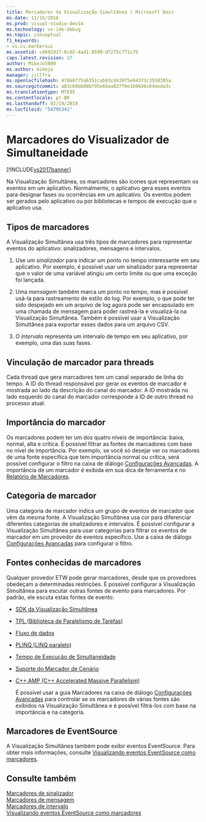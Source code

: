 ```yaml
---
title: Marcadores da Visualização Simultânea | Microsoft Docs
ms.date: 11/15/2016
ms.prod: visual-studio-dev14
ms.technology: vs-ide-debug
ms.topic: conceptual
f1_keywords:
- vs.cv.markersui
ms.assetid: c4692d17-6cd2-4ad1-8590-d7275c771c70
caps.latest.revision: 17
author: MikeJo5000
ms.author: mikejo
manager: jillfra
ms.openlocfilehash: 47860775a6351cab83cd43975e94373c3558305a
ms.sourcegitcommit: a83c60bb00bf95e6bea037f0e1b9696c64deda3c
ms.translationtype: MTE95
ms.contentlocale: pt-BR
ms.lasthandoff: 02/19/2019
ms.locfileid: "54795341"
---
```

# <a name="concurrency-visualizer-markers"></a>Marcadores do Visualizador de Simultaneidade
[!INCLUDE[vs2017banner](../includes/vs2017banner.md)]

Na Visualização Simultânea, os marcadores são ícones que representam os eventos em um aplicativo.  Normalmente, o aplicativo gera esses eventos para designar fases ou ocorrências em um aplicativo.  Os eventos podem ser gerados pelo aplicativo ou por bibliotecas e tempos de execução que o aplicativo usa.  
  
## <a name="kinds-of-markers"></a>Tipos de marcadores  
 A Visualização Simultânea usa três tipos de marcadores para representar eventos do aplicativo: sinalizadores, mensagens e intervalos.  
  
1.  Use um *sinalizador* para indicar um ponto no tempo interessante em seu aplicativo.  Por exemplo, é possível usar um sinalizador para representar que o valor de uma variável atingiu um certo limite ou que uma exceção foi lançada.  
  
2.  Uma *mensagem* também marca um ponto no tempo, mas é possível usá-la para rastreamento de estilo do log.  Por exemplo, o que pode ter sido despejado em um arquivo de log agora pode ser encapsulado em uma chamada de mensagem para poder rastreá-la e visualizá-la na Visualização Simultânea. Também é possível usar a Visualização Simultânea para exportar esses dados para um arquivo CSV.  
  
3.  O *intervalo* representa um intervalo de tempo em seu aplicativo, por exemplo, uma das suas fases.  
  
## <a name="marker-linkage-to-threads"></a>Vinculação de marcador para threads  
 Cada thread que gera marcadores tem um canal separado de linha do tempo.  A ID do thread responsável por gerar os eventos de marcador é mostrada ao lado da descrição do canal do marcador.  A ID mostrada no lado esquerdo do canal do marcador corresponde à ID de outro thread no processo atual.  
  
## <a name="marker-importance"></a>Importância do marcador  
 Os marcadores podem ter um dos quatro níveis de importância: baixa, normal, alta e crítica.  É possível filtrar as fontes de marcadores com base no nível de importância.  Por exemplo, se você só desejar ver os marcadores de uma fonte específica que tem importância normal ou crítica, será possível configurar o filtro na caixa de diálogo [Configurações Avançadas](../profiling/advanced-settings-dialog-box-concurrency-visualizer.md). A importância de um marcador é exibida em sua dica de ferramenta e no [Relatório de Marcadores](../profiling/markers-report.md).  
  
## <a name="marker-category"></a>Categoria de marcador  
 Uma categoria de marcador indica um grupo de eventos de marcador que vêm da mesma fonte.  A Visualização Simultânea usa cor para diferenciar diferentes categorias de sinalizadores e intervalos. É possível configurar a Visualização Simultânea para usar categorias para filtrar os eventos de marcador em um provedor de eventos específico.  Use a caixa de diálogo [Configurações Avançadas](../profiling/advanced-settings-dialog-box-concurrency-visualizer.md) para configurar o filtro.  
  
## <a name="known-sources-of-markers"></a>Fontes conhecidas de marcadores  
 Qualquer provedor ETW pode gerar marcadores, desde que os provedores obedeçam a determinadas restrições. É possível configurar a Visualização Simultânea para escutar outras fontes de evento para marcadores. Por padrão, ele escuta estas fontes de evento:  
  
- [SDK da Visualização Simultânea](../profiling/concurrency-visualizer-sdk.md)  
  
- [TPL (Biblioteca de Paralelismo de Tarefas)](http://msdn.microsoft.com/library/b8f99f43-9104-45fd-9bff-385a20488a23)  
  
- [Fluxo de dados](http://msdn.microsoft.com/library/643575d0-d26d-4c35-8de7-a9c403e97dd6)  
  
- [PLINQ (LINQ paralelo)](http://msdn.microsoft.com/library/3d4d0cd3-bde4-490b-99e7-f4e41be96455)  
  
- [Tempo de Execução de Simultaneidade](http://msdn.microsoft.com/library/874bc58f-8dce-483e-a3a1-4dcc9e52ed2c)  
  
- [Suporte do Marcador de Cenário](http://msdn.microsoft.com/e3b55bc2-b451-4214-ae00-0c7f5a5baec8)  
  
- [C++ AMP (C++ Accelerated Massive Parallelism)](http://msdn.microsoft.com/library/e27824cb-3167-409b-8c3f-a0e476d8f349)  
  
  É possível usar a guia Marcadores na caixa de diálogo [Configurações Avançadas](../profiling/advanced-settings-dialog-box-concurrency-visualizer.md) para controlar se os marcadores de várias fontes são exibidos na Visualização Simultânea e é possível filtrá-los com base na importância e na categoria.  
  
## <a name="markers-from-eventsource"></a>Marcadores de EventSource  
 A Visualização Simultânea também pode exibir eventos EventSource.  Para obter mais informações, consulte [Visualizando eventos EventSource como marcadores](../profiling/visualizing-eventsource-events-as-markers.md).  
  
## <a name="see-also"></a>Consulte também  
 [Marcadores de sinalizador](../profiling/flag-markers.md)   
 [Marcadores de mensagem](../profiling/message-markers.md)   
 [Marcadores de intervalo](../profiling/span-markers.md)   
 [Visualizando eventos EventSource como marcadores](../profiling/visualizing-eventsource-events-as-markers.md)
